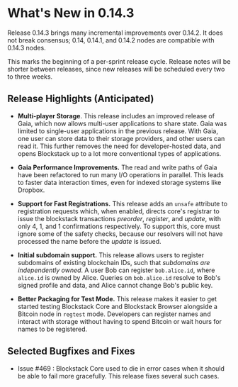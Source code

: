 What's New in 0.14.3
====================

Release 0.14.3 brings many incremental improvements over 0.14.2.  It does not
break consensus; 0.14, 0.14.1, and 0.14.2 nodes are compatible with 0.14.3 nodes.

This marks the beginning of a per-sprint release cycle.  Release notes will be
shorter between releases, since new releases will be scheduled every two to
three weeks.

Release Highlights (Anticipated)
--------------------------------

* **Multi-player Storage**.  This release includes an improved release of Gaia,
which now allows multi-user applications to share state.  Gaia was limited to
single-user applications in the previous release.  With Gaia, one user can store
data to their storage providers, and other users can read it.  This further
removes the need for developer-hosted data, and opens Blockstack up to a lot
more conventional types of applications.

* **Gaia Performance Improvements.**  The read and write paths of Gaia have been
refactored to run many I/O operations in parallel.  This leads to faster data
interaction times, even for indexed storage systems like Dropbox.

* **Support for Fast Registrations.** This release adds an `unsafe` attribute to
registration requests which, when enabled, directs core's registrar to issue
the blockstack transactions _preorder_, _register_, and _update_, with only 4, 
1, and 1 confirmations respectively. To support this, core must ignore some
of the safety checks, because our resolvers will not have processed the name
before the _update_ is issued.

* **Initial subdomain support.**  This release allows users to register
subdomains of existing blockchain IDs, such that _subdomains are independently
owned_.  A user Bob can register `bob.alice.id`, where `alice.id` is owned by
Alice.  Queries on `bob.alice.id` resolve to Bob's signed profile and data, and
Alice cannot change Bob's public key.

* **Better Packaging for Test Mode.**  This release makes it easier to get
started testing Blockstack Core and Blockstack Browser alongside a Bitcoin
node in `regtest` mode.  Developers can register names and interact with storage
without having to spend Bitcoin or wait hours for names to be registered.

Selected Bugfixes and Fixes
---------------------------

* Issue #469 : Blockstack Core used to die in error cases when it should be 
able to fail more gracefully. This release fixes several such cases.
